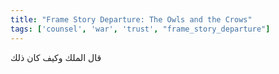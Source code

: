 ```yaml
---
title: "Frame Story Departure: The Owls and the Crows"
tags: ['counsel', 'war', 'trust', "frame_story_departure"]
---
```


 قال الملك وكيف كان ذلك
